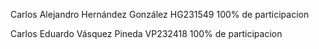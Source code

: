 Carlos Alejandro Hernández González HG231549   100% de participacion

Carlos Eduardo Vásquez Pineda       VP232418   100% de participacion 
